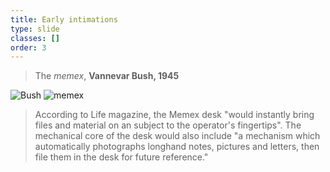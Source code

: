 ```yaml
---
title: Early intimations
type: slide
classes: []
order: 3
---
```


> The *memex*, **Vannevar Bush, 1945**

![Bush](https://upload.wikimedia.org/wikipedia/commons/e/ea/Vannevar_Bush_portrait.jpg)
![memex](https://media.defense.gov/2015/Mar/02/2001104527/1280/1280/0/272765-D-GMF97-885.jpg)
<!-- ![As we may think](https://upload.wikimedia.org/wikipedia/commons/7/7f/The_Memex_%283002477109%29.jpg) -->

> According to Life magazine, the Memex desk "would instantly bring files and material on an subject to the operator's fingertips". The mechanical core of the desk would also include "a mechanism which automatically photographs longhand notes, pictures and letters, then file them in the desk for future reference."